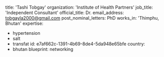 title: 'Tashi Tobgay'
organization: 'Institute of Health Partners'
job_title: 'Independent Consultant'
official_title: Dr.
email_address: tobgayla2000@gmail.com
post_nominal_letters: PhD
works_in: 'Thimphu, Bhutan'
expertise:
  - hypertension
  - salt
  - transfat
id: e7af662c-1391-4b69-8de4-5da948e65bfe
country:
  - bhutan
blueprint: networking
